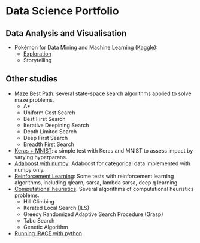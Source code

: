 # Data Science Portfolio

## Data Analysis and Visualisation
* Pokémon for Data Mining and Machine Learning ([Kaggle](https://www.kaggle.com/alopez247/pokemon)): 
   * [Exploration](https://github.com/SergioSJS/data_science_portfolio/blob/master/pokemon-data-analysing/poke_exploration.ipynb)
   * Storytelling

## Other studies

* [Maze Best Path](https://github.com/SergioSJS/maze-best-path): several state-space search algorithms applied to solve maze problems.    
    * A*
    * Uniform Cost Search
    * Best First Search
    * Iterative Deepining Search
    * Depth Limited Search
    * Deep First Search
    * Breadth First Search
* [Keras + MNIST](https://github.com/SergioSJS/keras-nn-mnist): a simple test with Keras and MNIST to assess impact by varying hyperparans.
* [Adaboost with numpy](https://github.com/SergioSJS/adaboost-python): Adaboost for categorical data implemented with numpy only.
* [Reinforcement Learning](https://github.com/SergioSJS/reinforcement-learning): Some tests with reinforcement learning algorithms, including qlearn, sarsa, lambda sarsa, deep q learning
* [Computational heuristics](https://github.com/SergioSJS/heuristics): Several algorithms of computational heuristics problems.
    * Hill Climbing
    * Iterated Local Search (ILS)
    * Greedy Randomized Adaptive Search Procedure (Grasp)
    * Tabu Search
    * Genetic Algorithm
* [Running IRACE with python](https://github.com/SergioSJS/python-irace)

